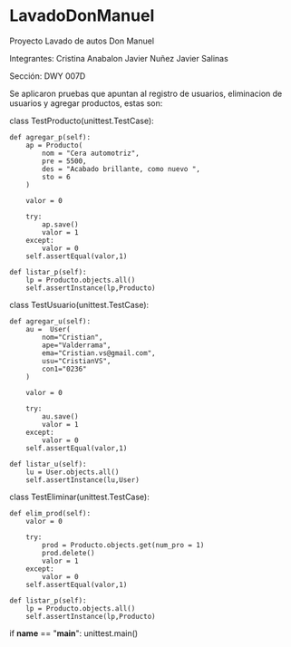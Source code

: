# LavadoDonManuel
Proyecto Lavado de autos Don Manuel

Integrantes:  Cristina Anabalon
              Javier Nuñez
              Javier Salinas

Sección:      DWY 007D

Se aplicaron pruebas que apuntan al registro de usuarios, eliminacion de usuarios y agregar productos, estas son:

class TestProducto(unittest.TestCase):

    def agregar_p(self):
        ap = Producto(
            nom = "Cera automotriz", 
            pre = 5500, 
            des = "Acabado brillante, como nuevo ",
            sto = 6
		)

        valor = 0

        try:
            ap.save()
            valor = 1
        except:
            valor = 0
        self.assertEqual(valor,1)

    def listar_p(self):
        lp = Producto.objects.all()
        self.assertInstance(lp,Producto) 

class TestUsuario(unittest.TestCase):

    def agregar_u(self):
        au =  User(
            nom="Cristian",
            ape="Valderrama",
            ema="Cristian.vs@gmail.com",
            usu="CristianVS",
            con1="0236"
        )

        valor = 0

        try:
            au.save()
            valor = 1
        except:
            valor = 0
        self.assertEqual(valor,1)

    def listar_u(self):
        lu = User.objects.all()
        self.assertInstance(lu,User)

class TestEliminar(unittest.TestCase):

    def elim_prod(self):
        valor = 0

        try:
            prod = Producto.objects.get(num_pro = 1)
            prod.delete()
            valor = 1
        except:
            valor = 0
        self.assertEqual(valor,1)
    
    def listar_p(self):
        lp = Producto.objects.all()
        self.assertInstance(lp,Producto)

if __name__ == "__main__":
	unittest.main() 
